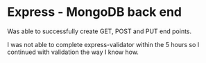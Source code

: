 # Express - MongoDB back end

Was able to successfully create GET, POST and PUT end points. 

I was not able to complete express-validator within the 5 hours so I continued with validation the way I know how. 
